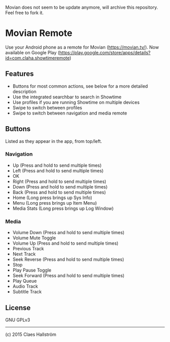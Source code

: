 Movian does not seem to be update anymore, will archive this repository. Feel free to fork it.

# Movian Remote
Use your Android phone as a remote for Movian (https://movian.tv/). Now available on Google Play (https://play.google.com/store/apps/details?id=com.claha.showtimeremote)

## Features
* Buttons for most common actions, see below for a more detailed description
* Use the integrated searchbar to search in Showtime
* Use profiles if you are running Showtime on multiple devices
* Swipe to switch between profiles
* Swipe to switch between navigation and media remote

## Buttons
Listed as they appear in the app, from top/left.

### Navigation
* Up (Press and hold to send multiple times)
* Left (Press and hold to send multiple times)
* OK
* Right (Press and hold to send multiple times)
* Down (Press and hold to send multiple times)
* Back (Press and hold to send multiple times)
* Home (Long press brings up Sys Info)
* Menu (Long press brings up Item Menu)
* Media Stats (Long press brings up Log Window)

### Media
* Volume Down (Press and hold to send multiple times)
* Volume Mute Toggle
* Volume Up (Press and hold to send multiple times)
* Previous Track
* Next Track
* Seek Reverse (Press and hold to send multiple times)
* Stop
* Play Pause Toggle
* Seek Forward (Press and hold to send multiple times)
* Play Queue
* Audio Track
* Subtitle Track

## License
GNU GPLv3

------------------------
(c) 2015 Claes Hallström

